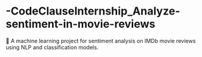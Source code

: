 # -CodeClauseInternship_Analyze-sentiment-in-movie-reviews
🚀 A machine learning project for sentiment analysis on IMDb movie reviews using NLP and classification models.
